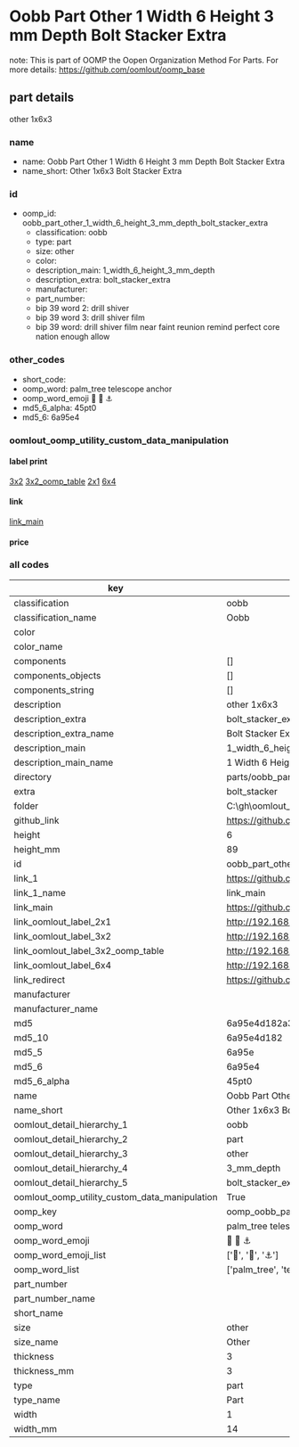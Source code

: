 # Oobb Part Other 1 Width 6 Height 3 mm Depth Bolt Stacker Extra  

note: This is part of OOMP the Oopen Organization Method For Parts. For more details: https://github.com/oomlout/oomp_base

##  part details
  



other 1x6x3



### name
* name: Oobb Part Other 1 Width 6 Height 3 mm Depth Bolt Stacker Extra
* name_short: Other 1x6x3 Bolt Stacker Extra
### id
* oomp_id: oobb_part_other_1_width_6_height_3_mm_depth_bolt_stacker_extra
  * classification: oobb
  * type: part
  * size: other
  * color: 
  * description_main: 1_width_6_height_3_mm_depth
  * description_extra: bolt_stacker_extra
  * manufacturer: 
  * part_number: 
  * bip 39 word 2: drill shiver
  * bip 39 word 3: drill shiver film
  * bip 39 word: drill shiver film near faint reunion remind perfect core nation enough allow

### other_codes
* short_code: 
* oomp_word: palm_tree telescope anchor
* oomp_word_emoji :palm_tree: :telescope: :anchor:
* md5_6_alpha: 45pt0
* md5_6: 6a95e4






### oomlout_oomp_utility_custom_data_manipulation
#### label print
[3x2](http://192.168.1.245:1112/?label=oomp%2045pt0)
[3x2_oomp_table](http://192.168.1.108:1112/?label=oomp%2045pt0)
[2x1](http://192.168.1.242:1112/?label=oomp%2045pt0)
[6x4](http://192.168.1.55:1112/?label=oomp%2045pt0)    

#### link

[link_main](https://github.com/oomlout/oomlout_oobb_version_4_generated_parts/tree/main/navigation_oomp/oobb/part/other/1_width_6_height_3_mm_depth/bolt_stacker_extra/part)                              

#### price







### all codes 
| key | value |  
| --- | --- |  
| classification | oobb |  
| classification_name | Oobb |  
| color |  |  
| color_name |  |  
| components | [] |  
| components_objects | [] |  
| components_string | [] |  
| description | other 1x6x3 |  
| description_extra | bolt_stacker_extra |  
| description_extra_name | Bolt Stacker Extra |  
| description_main | 1_width_6_height_3_mm_depth |  
| description_main_name | 1 Width 6 Height 3 mm Depth |  
| directory | parts/oobb_part_other_1_width_6_height_3_mm_depth_bolt_stacker_extra |  
| extra | bolt_stacker |  
| folder | C:\gh\oomlout_oobb_version_4_generated_parts\parts\oobb_part_other_1_width_6_height_3_mm_depth_bolt_stacker_extra |  
| github_link | https://github.com/oomlout/oomlout_oomp_part_src/tree/main/parts/oobb_part_other_1_width_6_height_3_mm_depth_bolt_stacker_extra |  
| height | 6 |  
| height_mm | 89 |  
| id | oobb_part_other_1_width_6_height_3_mm_depth_bolt_stacker_extra |  
| link_1 | https://github.com/oomlout/oomlout_oobb_version_4_generated_parts/tree/main/navigation_oomp/oobb/part/other/1_width_6_height_3_mm_depth/bolt_stacker_extra/part |  
| link_1_name | link_main |  
| link_main | https://github.com/oomlout/oomlout_oobb_version_4_generated_parts/tree/main/navigation_oomp/oobb/part/other/1_width_6_height_3_mm_depth/bolt_stacker_extra/part |  
| link_oomlout_label_2x1 | http://192.168.1.242:1112/?label=oomp%2045pt0 |  
| link_oomlout_label_3x2 | http://192.168.1.245:1112/?label=oomp%2045pt0 |  
| link_oomlout_label_3x2_oomp_table | http://192.168.1.108:1112/?label=oomp%2045pt0 |  
| link_oomlout_label_6x4 | http://192.168.1.55:1112/?label=oomp%2045pt0 |  
| link_redirect | https://github.com/oomlout/oomlout_oobb_version_4_generated_parts/tree/main/parts/oobb_other_01_06_03_ex_bolt_stacker |  
| manufacturer |  |  
| manufacturer_name |  |  
| md5 | 6a95e4d182a316bae128f938acb18a17 |  
| md5_10 | 6a95e4d182 |  
| md5_5 | 6a95e |  
| md5_6 | 6a95e4 |  
| md5_6_alpha | 45pt0 |  
| name | Oobb Part Other 1 Width 6 Height 3 mm Depth Bolt Stacker Extra |  
| name_short | Other 1x6x3 Bolt Stacker Extra |  
| oomlout_detail_hierarchy_1 | oobb |  
| oomlout_detail_hierarchy_2 | part |  
| oomlout_detail_hierarchy_3 | other |  
| oomlout_detail_hierarchy_4 | 3_mm_depth |  
| oomlout_detail_hierarchy_5 | bolt_stacker_extra |  
| oomlout_oomp_utility_custom_data_manipulation | True |  
| oomp_key | oomp_oobb_part_other_1_width_6_height_3_mm_depth_bolt_stacker_extra |  
| oomp_word | palm_tree telescope anchor |  
| oomp_word_emoji | :palm_tree: :telescope: :anchor: |  
| oomp_word_emoji_list | [':palm_tree:', ':telescope:', ':anchor:'] |  
| oomp_word_list | ['palm_tree', 'telescope', 'anchor'] |  
| part_number |  |  
| part_number_name |  |  
| short_name |  |  
| size | other |  
| size_name | Other |  
| thickness | 3 |  
| thickness_mm | 3 |  
| type | part |  
| type_name | Part |  
| width | 1 |  
| width_mm | 14 |  
